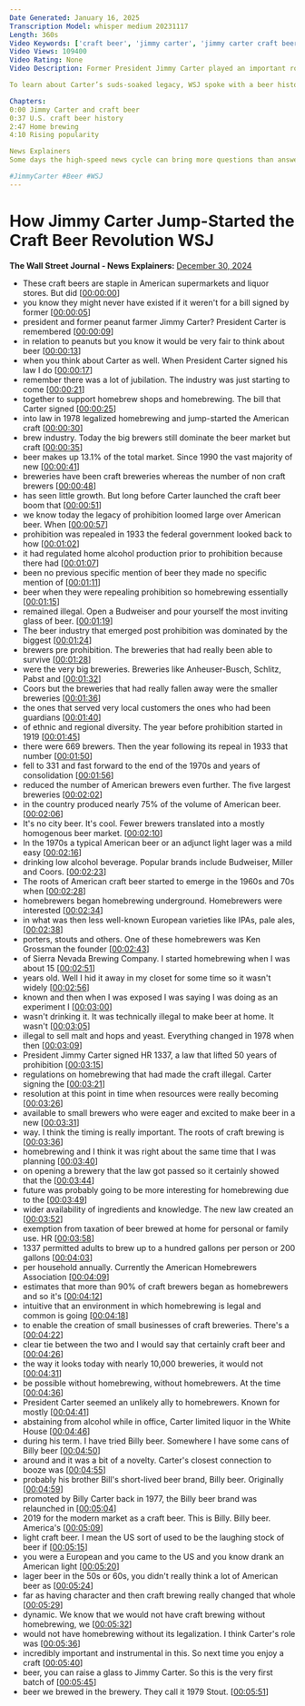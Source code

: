 ```yaml
---
Date Generated: January 16, 2025
Transcription Model: whisper medium 20231117
Length: 360s
Video Keywords: ['craft beer', 'jimmy carter', 'jimmy carter craft beer', 'jimmy carter peanut farm', 'beer industry', 'president carter', 'home brewing', 'brewing', 'brewery', 'beer companies', 'prohibition', 'jimmy carter dies', 'jimmy carter accomplishments', 'jimmy carter presidency', 'budweiser', 'anheuser busch', 'coors', 'Schlitz PS', 'miller lite', 'coors light', 'ipas', 'pale ales', 'porters', 'stouts', 'Sierra Nevada Brewing company', 'ken grossman', 'HR 1337', 'craft brewing', 'home brewing beer', 'beer', 'homebrewing', 'Billy Beer', 'alcohol', 'bnss']
Video Views: 109400
Video Rating: None
Video Description: Former President Jimmy Carter played an important role in the creation of today's booming craft beer industry. Craft beer’s roots trace back to underground home brewing, which was legalized with a stroke of the pen by President Carter in 1978.

To learn about Carter’s suds-soaked legacy, WSJ spoke with a beer historian and Sierra Nevada Brewery Founder & CEO Ken Grossman.

Chapters:
0:00 Jimmy Carter and craft beer
0:37 U.S. craft beer history
2:47 Home brewing
4:10 Rising popularity

News Explainers
Some days the high-speed news cycle can bring more questions than answers. WSJ’s news explainers break down the day's biggest stories into bite-size pieces to help you make sense of the news.

#JimmyCarter #Beer #WSJ
---
```


# How Jimmy Carter Jump-Started the Craft Beer Revolution  WSJ
**The Wall Street Journal - News Explainers:** [December 30, 2024](https://www.youtube.com/watch?v=P8IRonAGztE)
*  These craft beers are staple in American supermarkets and liquor stores. But did [[00:00:00](https://www.youtube.com/watch?v=P8IRonAGztE&t=0.0s)]
*  you know they might never have existed if it weren't for a bill signed by former [[00:00:05](https://www.youtube.com/watch?v=P8IRonAGztE&t=5.9s)]
*  president and former peanut farmer Jimmy Carter? President Carter is remembered [[00:00:09](https://www.youtube.com/watch?v=P8IRonAGztE&t=9.48s)]
*  in relation to peanuts but you know it would be very fair to think about beer [[00:00:13](https://www.youtube.com/watch?v=P8IRonAGztE&t=13.84s)]
*  when you think about Carter as well. When President Carter signed his law I do [[00:00:17](https://www.youtube.com/watch?v=P8IRonAGztE&t=17.72s)]
*  remember there was a lot of jubilation. The industry was just starting to come [[00:00:21](https://www.youtube.com/watch?v=P8IRonAGztE&t=21.18s)]
*  together to support homebrew shops and homebrewing. The bill that Carter signed [[00:00:25](https://www.youtube.com/watch?v=P8IRonAGztE&t=25.96s)]
*  into law in 1978 legalized homebrewing and jump-started the American craft [[00:00:30](https://www.youtube.com/watch?v=P8IRonAGztE&t=30.68s)]
*  brew industry. Today the big brewers still dominate the beer market but craft [[00:00:35](https://www.youtube.com/watch?v=P8IRonAGztE&t=35.84s)]
*  beer makes up 13.1% of the total market. Since 1990 the vast majority of new [[00:00:41](https://www.youtube.com/watch?v=P8IRonAGztE&t=41.760000000000005s)]
*  breweries have been craft breweries whereas the number of non craft brewers [[00:00:48](https://www.youtube.com/watch?v=P8IRonAGztE&t=48.0s)]
*  has seen little growth. But long before Carter launched the craft beer boom that [[00:00:51](https://www.youtube.com/watch?v=P8IRonAGztE&t=51.92s)]
*  we know today the legacy of prohibition loomed large over American beer. When [[00:00:57](https://www.youtube.com/watch?v=P8IRonAGztE&t=57.760000000000005s)]
*  prohibition was repealed in 1933 the federal government looked back to how [[00:01:02](https://www.youtube.com/watch?v=P8IRonAGztE&t=62.800000000000004s)]
*  it had regulated home alcohol production prior to prohibition because there had [[00:01:07](https://www.youtube.com/watch?v=P8IRonAGztE&t=67.4s)]
*  been no previous specific mention of beer they made no specific mention of [[00:01:11](https://www.youtube.com/watch?v=P8IRonAGztE&t=71.96000000000001s)]
*  beer when they were repealing prohibition so homebrewing essentially [[00:01:15](https://www.youtube.com/watch?v=P8IRonAGztE&t=75.64s)]
*  remained illegal. Open a Budweiser and pour yourself the most inviting glass of beer. [[00:01:19](https://www.youtube.com/watch?v=P8IRonAGztE&t=79.4s)]
*  The beer industry that emerged post prohibition was dominated by the biggest [[00:01:24](https://www.youtube.com/watch?v=P8IRonAGztE&t=84.2s)]
*  brewers pre prohibition. The breweries that had really been able to survive [[00:01:28](https://www.youtube.com/watch?v=P8IRonAGztE&t=88.4s)]
*  were the very big breweries. Breweries like Anheuser-Busch, Schlitz, Pabst and [[00:01:32](https://www.youtube.com/watch?v=P8IRonAGztE&t=92.08000000000001s)]
*  Coors but the breweries that had really fallen away were the smaller breweries [[00:01:36](https://www.youtube.com/watch?v=P8IRonAGztE&t=96.92s)]
*  the ones that served very local customers the ones who had been guardians [[00:01:40](https://www.youtube.com/watch?v=P8IRonAGztE&t=100.80000000000001s)]
*  of ethnic and regional diversity. The year before prohibition started in 1919 [[00:01:45](https://www.youtube.com/watch?v=P8IRonAGztE&t=105.2s)]
*  there were 669 brewers. Then the year following its repeal in 1933 that number [[00:01:50](https://www.youtube.com/watch?v=P8IRonAGztE&t=110.16s)]
*  fell to 331 and fast forward to the end of the 1970s and years of consolidation [[00:01:56](https://www.youtube.com/watch?v=P8IRonAGztE&t=116.2s)]
*  reduced the number of American brewers even further. The five largest breweries [[00:02:02](https://www.youtube.com/watch?v=P8IRonAGztE&t=122.24000000000001s)]
*  in the country produced nearly 75% of the volume of American beer. [[00:02:06](https://www.youtube.com/watch?v=P8IRonAGztE&t=126.24000000000001s)]
*  It's no city beer. It's cool. Fewer brewers translated into a mostly homogenous beer market. [[00:02:10](https://www.youtube.com/watch?v=P8IRonAGztE&t=130.48s)]
*  In the 1970s a typical American beer or an adjunct light lager was a mild easy [[00:02:16](https://www.youtube.com/watch?v=P8IRonAGztE&t=136.79999999999998s)]
*  drinking low alcohol beverage. Popular brands include Budweiser, Miller and Coors. [[00:02:23](https://www.youtube.com/watch?v=P8IRonAGztE&t=143.2s)]
*  The roots of American craft beer started to emerge in the 1960s and 70s when [[00:02:28](https://www.youtube.com/watch?v=P8IRonAGztE&t=148.95999999999998s)]
*  homebrewers began homebrewing underground. Homebrewers were interested [[00:02:34](https://www.youtube.com/watch?v=P8IRonAGztE&t=154.6s)]
*  in what was then less well-known European varieties like IPAs, pale ales, [[00:02:38](https://www.youtube.com/watch?v=P8IRonAGztE&t=158.84s)]
*  porters, stouts and others. One of these homebrewers was Ken Grossman the founder [[00:02:43](https://www.youtube.com/watch?v=P8IRonAGztE&t=163.64s)]
*  of Sierra Nevada Brewing Company. I started homebrewing when I was about 15 [[00:02:51](https://www.youtube.com/watch?v=P8IRonAGztE&t=171.56s)]
*  years old. Well I hid it away in my closet for some time so it wasn't widely [[00:02:56](https://www.youtube.com/watch?v=P8IRonAGztE&t=176.04s)]
*  known and then when I was exposed I was saying I was doing as an experiment I [[00:03:00](https://www.youtube.com/watch?v=P8IRonAGztE&t=180.23999999999998s)]
*  wasn't drinking it. It was technically illegal to make beer at home. It wasn't [[00:03:05](https://www.youtube.com/watch?v=P8IRonAGztE&t=185.44s)]
*  illegal to sell malt and hops and yeast. Everything changed in 1978 when then [[00:03:09](https://www.youtube.com/watch?v=P8IRonAGztE&t=189.12s)]
*  President Jimmy Carter signed HR 1337, a law that lifted 50 years of prohibition [[00:03:15](https://www.youtube.com/watch?v=P8IRonAGztE&t=195.2s)]
*  regulations on homebrewing that had made the craft illegal. Carter signing the [[00:03:21](https://www.youtube.com/watch?v=P8IRonAGztE&t=201.16s)]
*  resolution at this point in time when resources were really becoming [[00:03:26](https://www.youtube.com/watch?v=P8IRonAGztE&t=206.6s)]
*  available to small brewers who were eager and excited to make beer in a new [[00:03:31](https://www.youtube.com/watch?v=P8IRonAGztE&t=211.08s)]
*  way. I think the timing is really important. The roots of craft brewing is [[00:03:36](https://www.youtube.com/watch?v=P8IRonAGztE&t=216.08s)]
*  homebrewing and I think it was right about the same time that I was planning [[00:03:40](https://www.youtube.com/watch?v=P8IRonAGztE&t=220.56s)]
*  on opening a brewery that the law got passed so it certainly showed that the [[00:03:44](https://www.youtube.com/watch?v=P8IRonAGztE&t=224.60000000000002s)]
*  future was probably going to be more interesting for homebrewing due to the [[00:03:49](https://www.youtube.com/watch?v=P8IRonAGztE&t=229.16000000000003s)]
*  wider availability of ingredients and knowledge. The new law created an [[00:03:52](https://www.youtube.com/watch?v=P8IRonAGztE&t=232.8s)]
*  exemption from taxation of beer brewed at home for personal or family use. HR [[00:03:58](https://www.youtube.com/watch?v=P8IRonAGztE&t=238.4s)]
*  1337 permitted adults to brew up to a hundred gallons per person or 200 gallons [[00:04:03](https://www.youtube.com/watch?v=P8IRonAGztE&t=243.56s)]
*  per household annually. Currently the American Homebrewers Association [[00:04:09](https://www.youtube.com/watch?v=P8IRonAGztE&t=249.28s)]
*  estimates that more than 90% of craft brewers began as homebrewers and so it's [[00:04:12](https://www.youtube.com/watch?v=P8IRonAGztE&t=252.84s)]
*  intuitive that an environment in which homebrewing is legal and common is going [[00:04:18](https://www.youtube.com/watch?v=P8IRonAGztE&t=258.08s)]
*  to enable the creation of small businesses of craft breweries. There's a [[00:04:22](https://www.youtube.com/watch?v=P8IRonAGztE&t=262.44s)]
*  clear tie between the two and I would say that certainly craft beer and [[00:04:26](https://www.youtube.com/watch?v=P8IRonAGztE&t=266.6s)]
*  the way it looks today with nearly 10,000 breweries, it would not [[00:04:31](https://www.youtube.com/watch?v=P8IRonAGztE&t=271.88s)]
*  be possible without homebrewing, without homebrewers. At the time [[00:04:36](https://www.youtube.com/watch?v=P8IRonAGztE&t=276.88s)]
*  President Carter seemed an unlikely ally to homebrewers. Known for mostly [[00:04:41](https://www.youtube.com/watch?v=P8IRonAGztE&t=281.88s)]
*  abstaining from alcohol while in office, Carter limited liquor in the White House [[00:04:46](https://www.youtube.com/watch?v=P8IRonAGztE&t=286.72s)]
*  during his term. I have tried Billy beer. Somewhere I have some cans of Billy beer [[00:04:50](https://www.youtube.com/watch?v=P8IRonAGztE&t=290.64000000000004s)]
*  around and it was a bit of a novelty. Carter's closest connection to booze was [[00:04:55](https://www.youtube.com/watch?v=P8IRonAGztE&t=295.16s)]
*  probably his brother Bill's short-lived beer brand, Billy beer. Originally [[00:04:59](https://www.youtube.com/watch?v=P8IRonAGztE&t=299.92s)]
*  promoted by Billy Carter back in 1977, the Billy beer brand was relaunched in [[00:05:04](https://www.youtube.com/watch?v=P8IRonAGztE&t=304.32000000000005s)]
*  2019 for the modern market as a craft beer. This is Billy. Billy beer. America's [[00:05:09](https://www.youtube.com/watch?v=P8IRonAGztE&t=309.0s)]
*  light craft beer. I mean the US sort of used to be the laughing stock of beer if [[00:05:15](https://www.youtube.com/watch?v=P8IRonAGztE&t=315.6s)]
*  you were a European and you came to the US and you know drank an American light [[00:05:20](https://www.youtube.com/watch?v=P8IRonAGztE&t=320.44000000000005s)]
*  lager beer in the 50s or 60s, you didn't really think a lot of American beer as [[00:05:24](https://www.youtube.com/watch?v=P8IRonAGztE&t=324.44s)]
*  far as having character and then craft brewing really changed that whole [[00:05:29](https://www.youtube.com/watch?v=P8IRonAGztE&t=329.16s)]
*  dynamic. We know that we would not have craft brewing without homebrewing, we [[00:05:32](https://www.youtube.com/watch?v=P8IRonAGztE&t=332.04s)]
*  would not have homebrewing without its legalization. I think Carter's role was [[00:05:36](https://www.youtube.com/watch?v=P8IRonAGztE&t=336.04s)]
*  incredibly important and instrumental in this. So next time you enjoy a craft [[00:05:40](https://www.youtube.com/watch?v=P8IRonAGztE&t=340.52s)]
*  beer, you can raise a glass to Jimmy Carter. So this is the very first batch of [[00:05:45](https://www.youtube.com/watch?v=P8IRonAGztE&t=345.52s)]
*  beer we brewed in the brewery. They call it 1979 Stout. [[00:05:51](https://www.youtube.com/watch?v=P8IRonAGztE&t=351.32s)]
